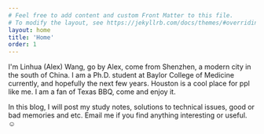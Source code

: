 ```yaml
---
# Feel free to add content and custom Front Matter to this file.
# To modify the layout, see https://jekyllrb.com/docs/themes/#overriding-theme-defaults
layout: home
title: 'Home'
order: 1
---
```

<!-- <img src="me.jpg" alt="Alex's selfie" class="center" style="border=1"> -->

<!-- !['Alex's selfie](./me.jpg){:class="img-responsive"} -->

I'm Linhua (Alex) Wang, go by Alex, come from Shenzhen, a modern city in the south of China. I am a Ph.D. student at Baylor College of Medicine currently, and hopefully the next few years. Houston is a cool place for ppl like me. I am a fan of Texas BBQ, come and enjoy it. 

In this blog, I will post my study notes, solutions to technical issues, good or bad memories and etc. Email me if you find anything interesting or useful. &#9786;  